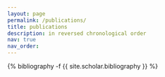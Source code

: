 ```yaml
---
layout: page
permalink: /publications/
title: publications
description: in reversed chronological order
nav: true
nav_order:
---
```

<!-- _pages/publications.md -->
<div class="publications">

{% bibliography -f {{ site.scholar.bibliography }} %}

</div>

